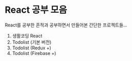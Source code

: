 # React 공부 모음
React를 공부한 흔적과 공부하면서 만들어본 간단한 프로젝트들...
1. 생활코딩 React
2. Todolist (기본 버전)
3. Todolist (Redux +)
4. Todolist (Firebase +)
